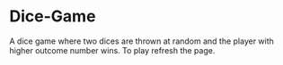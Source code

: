 # Dice-Game
A dice game where two dices are thrown at random
and the player with higher outcome number wins.
To play refresh the page.
